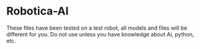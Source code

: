 # Robotica-AI                  

These files have been tested on a test robot, all models and files will be different for you.
Do not use unless you have knowledge about Ai, python, etc.
